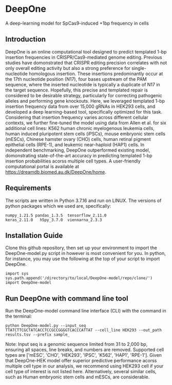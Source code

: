 # DeepOne

A deep-learning model for SpCas9-induced +1bp frequency in cells

## Introduction

DeepOne is an online computational tool designed to predict templated 1-bp insertion frequencies in CRISPR/Cas9-mediated genome editing. Previous studies have domonstrated that CRISPR editing precision correlates 
with not only overall editing activity but also a strong preference for single-nucleotide homologous insertion. These insertions predominantly occur at the 17th nucleotide position (N17), four bases upstream of the PAM 
sequence, where the inserted nucleotide is typically a duplicate of N17 in the target sequence. Hopefully, this precise and templated repair is considered to be desirable strategy, particularly for correcting pathogenic 
alleles and performing gene knockouts. Here, we leveraged templated 1-bp insertion frequency data from over 15,000 gRNAs in HEK293 cells, and developed a deep learning-based tool, specifically optimized for this task. 
Considering that insertion frequency varies across different cellular contexts, we further fine-tuned the model using data from Allen et al. for six additional cell lines: K562 human chronic myelogenous leukemia cells, 
human induced pluripotent stem cells (iPSCs), mouse embryonic stem cells (mESCs), Chinese hamster ovary (CHO) cells, human retinal pigment epithelial cells (RPE-1), and leukemic near-haploid (HAP1) cells. In independent 
benchmarking, DeepOne outperformed existing model, domonstrating state-of-the-art accuracy in predicting templated 1-bp insertion probabilities acorss multiple cell types. A user-friendly computational portal is available
at https://dreamdb.biomed.au.dk/DeepOne/home.

## Requirements
The scripts are written in Python 3.7.16 and run on LINUX. The versions of python packages which we used are, specifically:
``` 
numpy_1.21.5 pandas_1.3.5  tensorflow_2.11.0
keras_2.11.0   h5py_3.7.0  viennarna_2.3.3
```

## Installation Guide
Clone this github repository, then set up your environment to import the DeepOne-model.py script in however is most convenient for you. In python, for instance, you may use the following at the top of your script to import DeepOne.
```
import sys
sys.path.append('/directory/to/local/DeepOne-model/repo/clone/')
import DeepOne-model
```

## Run DeepOne with command line tool
Run the DeepOne-model command line interface (CLI) with the command in the terminal:
```
python DeepOne-model.py --input_seq TTATCTTCGCTATCACCTCCGCCGGGGTCACCCATTAT --cell_line HEK293 --out_path results.tsv --prefix sample_
```
Note: Input seq is a genomic sequence limited from 31 to 2,000 bp, ensuring all spaces, line breaks, and numbers are removed. Supported cell types are ['mESC', 'CHO', 'HEK293', 'IPSC', 'K562', 'HAP1', 'RPE-1']. Given that DeepOne-HEK model offer superior predictive performance acorss multiple cell type in our analysis, we recommend using HEK293 cell if your cell type of interest is not listed here. Alternatively, several similar cells, such as Human embryonic stem cells and mESCs, are considerable.

##
